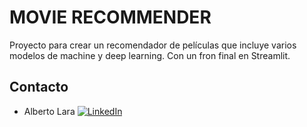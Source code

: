 # MOVIE RECOMMENDER

Proyecto para crear un recomendador de películas que incluye varios modelos de machine y deep learning. Con un fron final en Streamlit.



## Contacto


* Alberto Lara
[![LinkedIn][logo_LinkedIn]](https://www.linkedin.com/in/alarab/)

[logo_LinkedIn]: https://static.licdn.com/scds/common/u/images/logos/favicons/v1/16x16/favicon.ico "LinkedIn"

